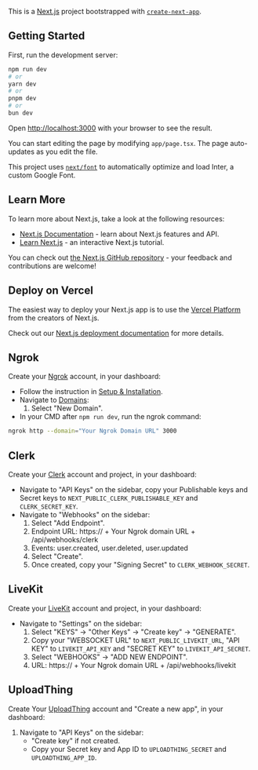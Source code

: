 This is a [Next.js](https://nextjs.org/) project bootstrapped with [
`create-next-app`](https://github.com/vercel/next.js/tree/canary/packages/create-next-app).

## Getting Started

First, run the development server:

```bash
npm run dev
# or
yarn dev
# or
pnpm dev
# or
bun dev
```

Open [http://localhost:3000](http://localhost:3000) with your browser to see the result.

You can start editing the page by modifying `app/page.tsx`. The page auto-updates as you edit the file.

This project uses [`next/font`](https://nextjs.org/docs/basic-features/font-optimization) to automatically optimize and
load Inter, a custom Google Font.

## Learn More

To learn more about Next.js, take a look at the following resources:

- [Next.js Documentation](https://nextjs.org/docs) - learn about Next.js features and API.
- [Learn Next.js](https://nextjs.org/learn) - an interactive Next.js tutorial.

You can check out [the Next.js GitHub repository](https://github.com/vercel/next.js/) - your feedback and contributions
are welcome!

## Deploy on Vercel

The easiest way to deploy your Next.js app is to use
the [Vercel Platform](https://vercel.com/new?utm_medium=default-template&filter=next.js&utm_source=create-next-app&utm_campaign=create-next-app-readme)
from the creators of Next.js.

Check out our [Next.js deployment documentation](https://nextjs.org/docs/deployment) for more details.

## Ngrok

Create your [Ngrok](https://ngrok.com/) account, in your dashboard:

* Follow the instruction in [Setup & Installation](https://dashboard.ngrok.com/get-started/setup).
* Navigate to [Domains](https://dashboard.ngrok.com/cloud-edge/domains):
    1. Select "New Domain".
* In your CMD after `npm run dev`, run the ngrok command:
```bash
ngrok http --domain="Your Ngrok Domain URL" 3000
```

## Clerk

Create your [Clerk](https://clerk.com/) account and project, in your dashboard:

* Navigate to "API Keys" on the sidebar, copy your Publishable keys and Secret keys to
  `NEXT_PUBLIC_CLERK_PUBLISHABLE_KEY` and `CLERK_SECRET_KEY`.
* Navigate to "Webhooks" on the sidebar:
    1. Select "Add Endpoint".
    2. Endpoint URL: https:// + Your Ngrok domain URL + /api/webhooks/clerk
    3. Events: user.created, user.deleted, user.updated
    4. Select "Create".
    5. Once created, copy your "Signing Secret" to `CLERK_WEBHOOK_SECRET`.

## LiveKit

Create your [LiveKit](https://livekit.io/) account and project, in your dashboard:

* Navigate to "Settings" on the sidebar:
    1. Select "KEYS" -> "Other Keys" -> "Create key" -> "GENERATE".
    2. Copy your "WEBSOCKET URL" to `NEXT_PUBLIC_LIVEKIT_URL`, "API KEY" to `LIVEKIT_API_KEY` and "SECRET KEY" to
       `LIVEKIT_API_SECRET`.
    3. Select "WEBHOOKS" -> "ADD NEW ENDPOINT".
    4. URL: https:// + Your Ngrok domain URL + /api/webhooks/livekit

## UploadThing

Create Your [UploadThing](https://uploadthing.com/) account and "Create a new app", in your dashboard:

1. Navigate to "API Keys" on the sidebar:
    * "Create key" if not created.
    * Copy your Secret key and App ID to `UPLOADTHING_SECRET` and `UPLOADTHING_APP_ID`.